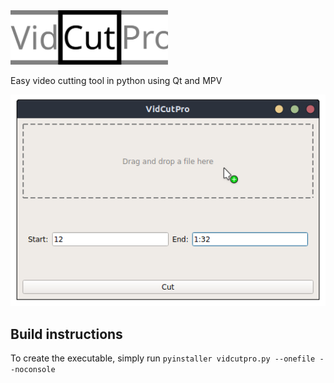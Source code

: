 <img src="./assets/logo.svg" alt="logo" width="50%">

Easy video cutting tool in python using Qt and MPV

![screenshot](./assets/screenshot.png)

## Build instructions

To create the executable, simply run `pyinstaller vidcutpro.py --onefile --noconsole`
